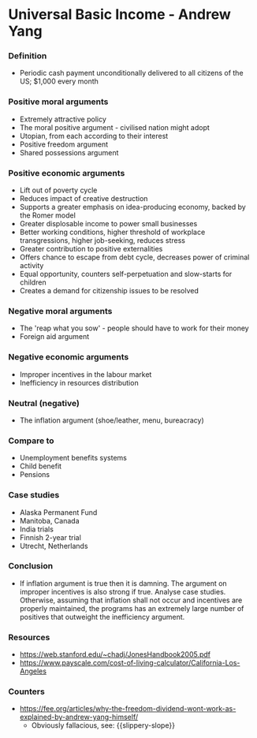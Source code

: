 # Universal Basic Income - Andrew Yang

### Definition
- Periodic cash payment unconditionally delivered to all citizens of the US; $1,000 every month

### Positive moral arguments
- Extremely attractive policy
- The moral positive argument - civilised nation might adopt
- Utopian, from each according to their interest
- Positive freedom argument
- Shared possessions argument

### Positive economic arguments
- Lift out of poverty cycle
- Reduces impact of creative destruction
- Supports a greater emphasis on idea-producing economy, backed by the Romer model
- Greater displosable income to power small businesses
- Better working conditions, higher threshold of workplace transgressions, higher job-seeking, reduces stress
- Greater contribution to positive externalities
- Offers chance to escape from debt cycle, decreases power of criminal activity
- Equal opportunity, counters self-perpetuation and slow-starts for children
- Creates a demand for citizenship issues to be resolved

### Negative moral arguments
- The 'reap what you sow' - people should have to work for their money
- Foreign aid argument

### Negative economic arguments
- Improper incentives in the labour market
- Inefficiency in resources distribution

### Neutral (negative)
- The inflation argument (shoe/leather, menu, bureacracy)

### Compare to
- Unemployment benefits systems
- Child benefit
- Pensions

### Case studies
- Alaska Permanent Fund
- Manitoba, Canada
- India trials
- Finnish 2-year trial
- Utrecht, Netherlands

### Conclusion
- If inflation argument is true then it is damning. The argument on improper incentives is also strong if true. Analyse case studies. Otherwise, assuming that inflation shall not occur and incentives are properly maintained, the programs has an extremely large number of positives that outweight the inefficiency argument.

### Resources
- https://web.stanford.edu/~chadj/JonesHandbook2005.pdf
- https://www.payscale.com/cost-of-living-calculator/California-Los-Angeles

### Counters
- https://fee.org/articles/why-the-freedom-dividend-wont-work-as-explained-by-andrew-yang-himself/
	- Obviously fallacious, see: {{slippery-slope}} 